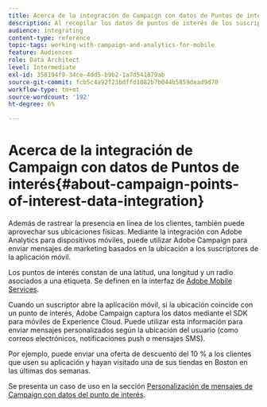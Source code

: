 ```yaml
---
title: Acerca de la integración de Campaign con datos de Puntos de interés
description: Al recopilar los datos de puntos de interés de los suscriptores de la aplicación móvil, envíe mensajes de marketing basados en la ubicación a sus suscriptores a través de la integración en Adobe Campaign.
audience: integrating
content-type: reference
topic-tags: working-with-campaign-and-analytics-for-mobile
feature: Audiences
role: Data Architect
level: Intermediate
exl-id: 358194f9-34ce-4dd5-b9b2-1a7d541879ab
source-git-commit: fcb5c4a92f23bdffd1082b7b044b5859dead9d70
workflow-type: tm+mt
source-wordcount: '192'
ht-degree: 6%

---
```


# Acerca de la integración de Campaign con datos de Puntos de interés{#about-campaign-points-of-interest-data-integration}

Además de rastrear la presencia en línea de los clientes, también puede aprovechar sus ubicaciones físicas. Mediante la integración con Adobe Analytics para dispositivos móviles, puede utilizar Adobe Campaign para enviar mensajes de marketing basados en la ubicación a los suscriptores de la aplicación móvil.

Los puntos de interés constan de una latitud, una longitud y un radio asociados a una etiqueta. Se definen en la interfaz de [Adobe Mobile Services](https://experienceleague.adobe.com/docs/mobile-services/using/home.html).

Cuando un suscriptor abre la aplicación móvil, si la ubicación coincide con un punto de interés, Adobe Campaign captura los datos mediante el SDK para móviles de Experience Cloud. Puede utilizar esta información para enviar mensajes personalizados según la ubicación del usuario (como correos electrónicos, notificaciones push o mensajes SMS).

Por ejemplo, puede enviar una oferta de descuento del 10 % a los clientes que usen su aplicación y hayan visitado una de sus tiendas en Boston en las últimas dos semanas.

Se presenta un caso de uso en la sección [Personalización de mensajes de Campaign con datos del punto de interés](../../integrating/using/personalizing-campaign-messages-with-point-of-interest-data.md).
